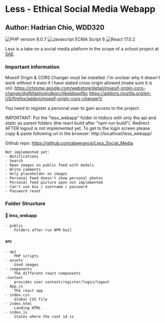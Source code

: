 # Less - Ethical Social Media Webapp


## Author: Hadrian Chio, WDD320
<img alt="PHP version 8.0.7" src="https://img.shields.io/badge/PHP-8.0.7-blueviolet"> <img src="https://img.shields.io/badge/JS-ES6-yellow" alt="Javascript ECMA Script 6"> <img src="https://img.shields.io/badge/React-17.0.2-red" alt="React 17.0.2">

Less is a take on a social media platform in the scope of a school project at [SAE](https://www.sae.edu/che/de/).

### Important information
Moesif Origin & CORS Changer must be installed. I'm unclear why it doesn't work without it even if I have stated cross origin allowed (make sure it is on):
https://chrome.google.com/webstore/detail/moesif-origin-cors-change/digfbfaphojjndkpccljibejjbppifbc
https://addons.mozilla.org/en-US/firefox/addon/moesif-origin-cors-changer1/

You need to register a personal user to gain access to the project.

IMPORTANT:
Put the "less_webapp" folder in htdocs with only the api and static as parent folders (the react build after "npm run build").
Redirect AFTER logout is not implemented yet. To get to the login screen please copy & paste following url in the browser:
http://localhost/less_webapp/

Github repo:
https://github.com/abeerance/Less_Social_Media

````
Not implemented yet:
- Notifications
- Search
- Open images on public feed with modals
- Write comments
- Only placeholder on images
- Personal Feed doesn't show personal photos
- Personal feed picture open not implemented
- Can't use bio / username / passowrd
- Password reset
````

### Folder Structure

#### 📂  less_webapp
```
- public
    Folders after run NPM buil
```

#### src
````
- api
    PHP scripts
- assets
    Used images
- components
    The different react components
-context
    provides user context/register/login/logout
- App.js
    The react app
- index.css
    Global CSS file
- index.html
    Landing HTML
- index.js
    States where the root id is
````
